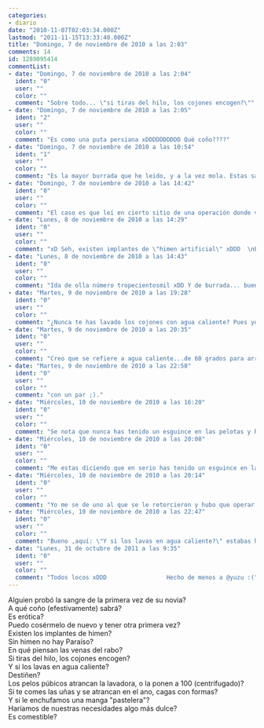 ```yaml
---
categories:
- diario
date: "2010-11-07T02:03:34.000Z"
lastmod: "2011-11-15T13:33:40.000Z"
title: "Domingo, 7 de noviembre de 2010 a las 2:03"
comments: 14
id: 1289095414
commentList:
- date: "Domingo, 7 de noviembre de 2010 a las 2:04"
  ident: "0"
  user: ""
  color: ""
  comment: "Sobre todo... \"si tiras del hilo, los cojones encogen?\""
- date: "Domingo, 7 de noviembre de 2010 a las 2:05"
  ident: "2"
  user: ""
  color: ""
  comment: "Es como una puta persiana xDDDDDDDDDD Qué coño????"
- date: "Domingo, 7 de noviembre de 2010 a las 10:54"
  ident: "1"
  user: ""
  color: ""
  comment: "Es la mayor burrada que he leido, y a la vez mola. Estas salida, pero eso es lo que se lleva ahora. La epoca del puritanismo agoniza y es hora de rematarla a ostias"
- date: "Domingo, 7 de noviembre de 2010 a las 14:42"
  ident: "0"
  user: ""
  color: ""
  comment: "El caso es que leí en cierto sitio de una operación donde volvían a \"coser\" el himen..."
- date: "Lunes, 8 de noviembre de 2010 a las 14:29"
  ident: "0"
  user: ""
  color: ""
  comment: "xD Seh, existen implantes de \"himen artificial\" xDDD  \nEste texto mola :P xDD"
- date: "Lunes, 8 de noviembre de 2010 a las 14:43"
  ident: "0"
  user: ""
  color: ""
  comment: "Ida de olla número tropecientosmil xDD Y de burrada... bueno, hay cosas más burras. Voy a buscar una en concreto... y lo subo..."
- date: "Martes, 9 de noviembre de 2010 a las 19:28"
  ident: "0"
  user: ""
  color: ""
  comment: "¿Nunca te has lavado los cojones con agua caliente? Pues yo siempre me ducho con agua caliente y los cojones van incluídos en mi ser."
- date: "Martes, 9 de noviembre de 2010 a las 20:35"
  ident: "0"
  user: ""
  color: ""
  comment: "Creo que se refiere a agua caliente...de 60 grados para arriba. Eso mis pelotas no lo aguantan."
- date: "Martes, 9 de noviembre de 2010 a las 22:58"
  ident: "0"
  user: ""
  color: ""
  comment: "con un par ;)."
- date: "Miércoles, 10 de noviembre de 2010 a las 16:20"
  ident: "0"
  user: ""
  color: ""
  comment: "Se nota que nunca has tenido un esguince en las pelotas y has tenido que hacer baños de contraste xDDD"
- date: "Miércoles, 10 de noviembre de 2010 a las 20:08"
  ident: "0"
  user: ""
  color: ""
  comment: "Me estas diciendo que en serio has tenido un esguince en las pelotas??? madre mia :S"
- date: "Miércoles, 10 de noviembre de 2010 a las 20:14"
  ident: "0"
  user: ""
  color: ""
  comment: "Yo me se de uno al que se le retorcieron y hubo que operar.Pero yo no hablaba de agua, sino de que si tiras del hilo, encogen hacia arriba, como las persianas. Si sueltas vuelven a bajar. xDD"
- date: "Miércoles, 10 de noviembre de 2010 a las 22:47"
  ident: "0"
  user: ""
  color: ""
  comment: "Bueno ,aquí: \"Y si los lavas en agua caliente?\" estabas hablando de los cojones, no??"
- date: "Lunes, 31 de octubre de 2011 a las 9:35"
  ident: "0"
  user: ""
  color: ""
  comment: "Todos locos xDDD                 Hecho de menos a @yuzu :("
---
```


Alguien probó la sangre de la primera vez de su novia?  
A qué coño (efestivamente) sabrá?  
Es erótica?  
Puedo cosérmelo de nuevo y tener otra primera vez?  
Existen los implantes de himen?  
Sin himen no hay Paraíso?  
En qué piensan las venas del rabo?  
Si tiras del hilo, los cojones encogen?  
Y si los lavas en agua caliente?  
Destiñen?  
Los pelos púbicos atrancan la lavadora, o la ponen a 100 (centrifugado)?  
Si te comes las uñas y se atrancan en el ano, cagas con formas?  
Y si le enchufamos una manga "pastelera"?  
Haríamos de nuestras necesidades algo más dulce?  
Es comestible?
